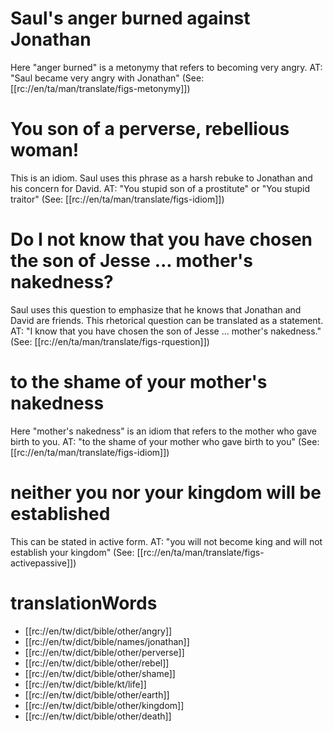 # Saul's anger burned against Jonathan

Here "anger burned" is a metonymy that refers to becoming very angry. AT: "Saul became very angry with Jonathan" (See: [[rc://en/ta/man/translate/figs-metonymy]])

# You son of a perverse, rebellious woman!

This is an idiom. Saul uses this phrase as a harsh rebuke to Jonathan and his concern for David. AT: "You stupid son of a prostitute" or "You stupid traitor" (See: [[rc://en/ta/man/translate/figs-idiom]])

# Do I not know that you have chosen the son of Jesse ... mother's nakedness?

Saul uses this question to emphasize that he knows that Jonathan and David are friends. This rhetorical question can be translated as a statement. AT: "I know that you have chosen the son of Jesse ... mother's nakedness." (See: [[rc://en/ta/man/translate/figs-rquestion]])

# to the shame of your mother's nakedness

Here "mother's nakedness" is an idiom that refers to the mother who gave birth to you. AT: "to the shame of your mother who gave birth to you" (See: [[rc://en/ta/man/translate/figs-idiom]])

# neither you nor your kingdom will be established

This can be stated in active form. AT: "you will not become king and will not establish your kingdom" (See: [[rc://en/ta/man/translate/figs-activepassive]])

# translationWords

* [[rc://en/tw/dict/bible/other/angry]]
* [[rc://en/tw/dict/bible/names/jonathan]]
* [[rc://en/tw/dict/bible/other/perverse]]
* [[rc://en/tw/dict/bible/other/rebel]]
* [[rc://en/tw/dict/bible/other/shame]]
* [[rc://en/tw/dict/bible/kt/life]]
* [[rc://en/tw/dict/bible/other/earth]]
* [[rc://en/tw/dict/bible/other/kingdom]]
* [[rc://en/tw/dict/bible/other/death]]